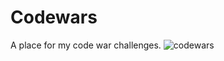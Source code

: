# Codewars
A place for my code war challenges.
![codewars](https://user-images.githubusercontent.com/99927703/167975373-bd8217ea-86ae-4407-8fb6-59456de78735.jpg)

